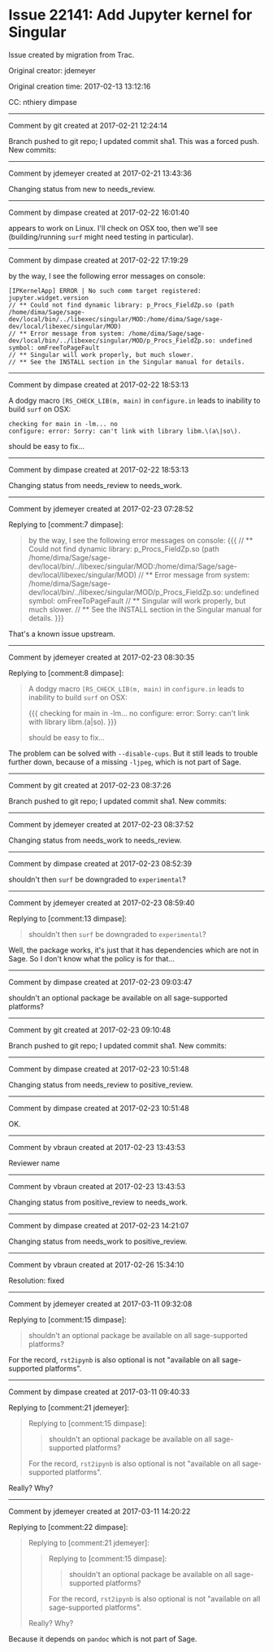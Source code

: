 # Issue 22141: Add Jupyter kernel for Singular

Issue created by migration from Trac.

Original creator: jdemeyer

Original creation time: 2017-02-13 13:12:16

CC:  nthiery dimpase




---

Comment by git created at 2017-02-21 12:24:14

Branch pushed to git repo; I updated commit sha1. This was a forced push. New commits:


---

Comment by jdemeyer created at 2017-02-21 13:43:36

Changing status from new to needs_review.


---

Comment by dimpase created at 2017-02-22 16:01:40

appears to work on Linux. I'll check on OSX too, then we'll see (building/running `surf` might need testing in particular).


---

Comment by dimpase created at 2017-02-22 17:19:29

by the way, I see the following error messages on console:

```
[IPKernelApp] ERROR | No such comm target registered: jupyter.widget.version
// ** Could not find dynamic library: p_Procs_FieldZp.so (path /home/dima/Sage/sage-dev/local/bin/../libexec/singular/MOD:/home/dima/Sage/sage-dev/local/libexec/singular/MOD)
// ** Error message from system: /home/dima/Sage/sage-dev/local/bin/../libexec/singular/MOD/p_Procs_FieldZp.so: undefined symbol: omFreeToPageFault
// ** Singular will work properly, but much slower.
// ** See the INSTALL section in the Singular manual for details.
```



---

Comment by dimpase created at 2017-02-22 18:53:13

A dodgy macro `[RS_CHECK_LIB(m, main)` in `configure.in` leads to inability to build `surf` on OSX:


```
checking for main in -lm... no
configure: error: Sorry: can't link with library libm.\(a\|so\).
```


should be easy to fix...


---

Comment by dimpase created at 2017-02-22 18:53:13

Changing status from needs_review to needs_work.


---

Comment by jdemeyer created at 2017-02-23 07:28:52

Replying to [comment:7 dimpase]:
> by the way, I see the following error messages on console:
> {{{
> // ** Could not find dynamic library: p_Procs_FieldZp.so (path /home/dima/Sage/sage-dev/local/bin/../libexec/singular/MOD:/home/dima/Sage/sage-dev/local/libexec/singular/MOD)
> // ** Error message from system: /home/dima/Sage/sage-dev/local/bin/../libexec/singular/MOD/p_Procs_FieldZp.so: undefined symbol: omFreeToPageFault
> // ** Singular will work properly, but much slower.
> // ** See the INSTALL section in the Singular manual for details.
> }}}

That's a known issue upstream.


---

Comment by jdemeyer created at 2017-02-23 08:30:35

Replying to [comment:8 dimpase]:
> A dodgy macro `[RS_CHECK_LIB(m, main)` in `configure.in` leads to inability to build `surf` on OSX:
> 
> {{{
> checking for main in -lm... no
> configure: error: Sorry: can't link with library libm.\(a\|so\).
> }}}
> 
> should be easy to fix...

The problem can be solved with `--disable-cups`. But it still leads to trouble further down, because of a missing `-ljpeg`, which is not part of Sage.


---

Comment by git created at 2017-02-23 08:37:26

Branch pushed to git repo; I updated commit sha1. New commits:


---

Comment by jdemeyer created at 2017-02-23 08:37:52

Changing status from needs_work to needs_review.


---

Comment by dimpase created at 2017-02-23 08:52:39

shouldn't then `surf` be downgraded to `experimental`?


---

Comment by jdemeyer created at 2017-02-23 08:59:40

Replying to [comment:13 dimpase]:
> shouldn't then `surf` be downgraded to `experimental`?

Well, the package works, it's just that it has dependencies which are not in Sage. So I don't know what the policy is for that...


---

Comment by dimpase created at 2017-02-23 09:03:47

shouldn't an optional package be available on all sage-supported platforms?


---

Comment by git created at 2017-02-23 09:10:48

Branch pushed to git repo; I updated commit sha1. New commits:


---

Comment by dimpase created at 2017-02-23 10:51:48

Changing status from needs_review to positive_review.


---

Comment by dimpase created at 2017-02-23 10:51:48

OK.


---

Comment by vbraun created at 2017-02-23 13:43:53

Reviewer name


---

Comment by vbraun created at 2017-02-23 13:43:53

Changing status from positive_review to needs_work.


---

Comment by dimpase created at 2017-02-23 14:21:07

Changing status from needs_work to positive_review.


---

Comment by vbraun created at 2017-02-26 15:34:10

Resolution: fixed


---

Comment by jdemeyer created at 2017-03-11 09:32:08

Replying to [comment:15 dimpase]:
> shouldn't an optional package be available on all sage-supported platforms?

For the record, `rst2ipynb` is also optional is not "available on all sage-supported platforms".


---

Comment by dimpase created at 2017-03-11 09:40:33

Replying to [comment:21 jdemeyer]:
> Replying to [comment:15 dimpase]:
> > shouldn't an optional package be available on all sage-supported platforms?
> 
> For the record, `rst2ipynb` is also optional is not "available on all sage-supported platforms".

Really? Why?


---

Comment by jdemeyer created at 2017-03-11 14:20:22

Replying to [comment:22 dimpase]:
> Replying to [comment:21 jdemeyer]:
> > Replying to [comment:15 dimpase]:
> > > shouldn't an optional package be available on all sage-supported platforms?
> > 
> > For the record, `rst2ipynb` is also optional is not "available on all sage-supported platforms".
> 
> Really? Why?

Because it depends on `pandoc` which is not part of Sage.
